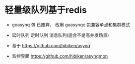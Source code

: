 # 轻量级队列基于redis

- goasynq 包 已废弃， 改用 goasynqc 包兼容单点和集群模式

- 延时队列 定时队列 消息队列(适合不是高并发场景)
- 基于 https://github.com/hibiken/asynq
- 监控界面 https://github.com/hibiken/asynqmon 


